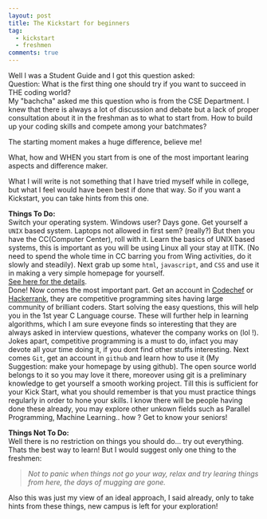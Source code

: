 ```yaml
---
layout: post
title: The Kickstart for beginners
tag: 
  - kickstart
  - freshmen
comments: true
---
```


Well I was a Student Guide and I got this question asked:
<br>
Question: What is the first thing one should try if you want to succeed in THE coding world?
<br>
My "bachcha" asked me this question who is from the CSE Department. I knew that there is always a lot of
discussion and debate but a lack of proper consultation about it in the freshman as to what to start from. How to build up your coding skills
and compete among your batchmates?
<!--more--> The starting moment makes a huge difference, believe me!
What, how and WHEN you start from is one of the most important learing aspects and difference
maker.<br>

What I will write is not something that I have tried myself while in college, but what I feel 
would have been best if done that way. So if you want a Kickstart, you can take hints from this
one.<br>

**Things To Do:**
<br>
Switch your operating system. Windows user? Days gone. Get yourself a <code>UNIX</code> based system. Laptops 
not allowed in first sem? (really?) But then you have the CC(Computer Center), roll with it. Learn the basics of UNIX based systems, this is important as you will be using Linux all your stay at IITK.
(No need to spend the whole time in CC barring you from Wing activities, do it slowly and steadily).
Next grab up some <code>html</code>, <code>javascript</code>, and <code>CSS</code> and use it in making a very simple homepage for yourself.
<br>
[See here for the details](http://www.iitk.ac.in/cc/homepage/).
<br>
Done! Now comes the most important part. Get an account in [Codechef](https://www.codechef.com) or [Hackerrank](https://www.hackerrank.com), they are 
competitive programming sites having large community of brilliant coders. Start solving the easy questions, this will help you in the 1st year
C Language course. These will further help in learning algorithms, which I am sure eveyone finds so interesting that they are always asked in interview questions, whatever the company works on (lol !). Jokes apart, competitive programming is a must to do, infact you may devote all your time doing it, if you dont find other stuffs interesting. Next comes <code>Git</code>, get an account in <code>github</code> and learn how to use it (My Suggestion: make your homepage by using github). The 
open source world belongs to it so you may love it there, moreover using git is a preliminary knowledge to get yourself a smooth working project.
Till this is sufficient for your Kick Start, what you should remember is that you must 
practice things regularly in order to hone your skills. I know there will be people having done these already, you may explore other unkown fields such as 
Parallel Programming, Machine Learning.. how ? Get to know your seniors!<br>

**Things Not To Do:**
<br>
Well there is no restriction on things you should do... try out everything. Thats the best way to learn!
But I would suggest only one thing to the freshmen:<br>

>_Not to panic when things not go your way, relax and try learing things from here, the days of mugging are gone._<br>

Also this was just my view of an ideal approach, I said already, only to take hints from these things, new campus is left 
for your exploration!
